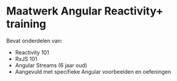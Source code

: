 # Maatwerk Angular Reactivity+ training

Bevat onderdelen van:
- Reactivity 101
- RxJS 101
- Angular Streams (6 jaar oud)
- Aangevuld met specifieke Angular voorbeelden en oefeningen

